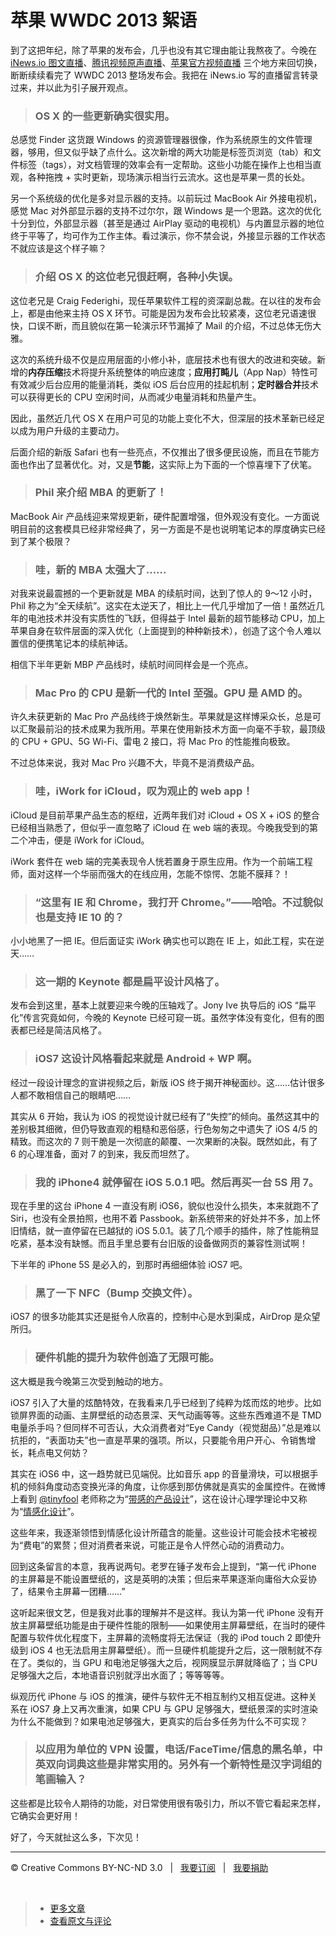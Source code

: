 # 苹果 WWDC 2013 絮语

到了这把年纪，除了苹果的发布会，几乎也没有其它理由能让我熬夜了。今晚在 [iNews.io 图文直播](http://live.inews.io/wwdc2013)、[腾讯视频原声直播](http://digi.tech.qq.com/zt2013/2013wwdc/liveen.htm)、[苹果官方视频直播](http://www.apple.com/apple-events/june-2013/) 三个地方来回切换，断断续续看完了 WWDC 2013 整场发布会。我把在 iNews.io 写的直播留言转录过来，并以此为引子展开观点。

> ### OS X 的一些更新确实很实用。

总感觉 Finder 这货跟 Windows 的资源管理器很像，作为系统原生的文件管理器，够用，但又似乎缺了点什么。这次新增的两大功能是标签页浏览（tab）和文件标签（tags），对文档管理的效率会有一定帮助。这些小功能在操作上也相当直观，各种拖拽 + 实时更新，现场演示相当行云流水。这也是苹果一贯的长处。

另一个系统级的优化是多对显示器的支持。以前玩过 MacBook Air 外接电视机，感觉 Mac 对外部显示器的支持不过尔尔，跟 Windows 是一个思路。这次的优化十分到位，外部显示器（甚至是通过 AirPlay 驱动的电视机）与内置显示器的地位终于平等了，均可作为工作主体。看过演示，你不禁会说，外接显示器的工作状态不就应该是这个样子嘛？

> ### 介绍 OS X 的这位老兄很赶啊，各种小失误。

这位老兄是 Craig Federighi，现任苹果软件工程的资深副总裁。在以往的发布会上，都是由他来主持 OS X 环节。可能是因为发布会比较紧凑，这位老兄语速很快，口误不断，而且貌似在第一轮演示环节漏掉了 Mail 的介绍，不过总体无伤大雅。

这次的系统升级不仅是应用层面的小修小补，底层技术也有很大的改进和突破。新增的**内存压缩**技术将提升系统整体的响应速度；**应用打盹儿**（App Nap）特性可有效减少后台应用的能量消耗，类似 iOS 后台应用的挂起机制；**定时器合并**技术可以获得更长的 CPU 空闲时间，从而减少电量消耗和热量产生。

因此，虽然近几代 OS X 在用户可见的功能上变化不大，但深层的技术革新已经足以成为用户升级的主要动力。

后面介绍的新版 Safari 也有一些亮点，不仅推出了很多便民设施，而且在节能方面也作出了显著优化。对，又是**节能**，这实际上为下面的一个惊喜埋下了伏笔。

> ### Phil 来介绍 MBA 的更新了！

MacBook Air 产品线迎来常规更新，硬件配置增强，但外观没有变化。一方面说明目前的这套模具已经非常经典了，另一方面是不是也说明笔记本的厚度确实已经到了某个极限？

> ### 哇，新的 MBA 太强大了……

对我来说最震撼的一个更新就是 MBA 的续航时间，达到了惊人的 9～12 小时，Phil 称之为“全天续航”。这实在太逆天了，相比上一代几乎增加了一倍！虽然近几年的电池技术并没有实质性的飞跃，但得益于 Intel 最新的超节能移动 CPU，加上苹果自身在软件层面的深入优化（上面提到的种种新技术），创造了这个令人难以置信的便携笔记本的续航神话。

相信下半年更新 MBP 产品线时，续航时间同样会是一个亮点。

> ### Mac Pro 的 CPU 是新一代的 Intel 至强。GPU 是 AMD 的。

许久未获更新的 Mac Pro 产品线终于焕然新生。苹果就是这样博采众长，总是可以汇聚最前沿的技术成果为我所用。苹果在使用新技术方面一向毫不手软，最顶级的 CPU + GPU、5G Wi-Fi、雷电 2 接口，将 Mac Pro 的性能推向极致。

不过总体来说，我对 Mac Pro 兴趣不大，毕竟不是消费级产品。

> ### 哇，iWork for iCloud，叹为观止的 web app！

iCloud 是目前苹果产品生态的枢纽，近两年我们对 iCloud + OS X + iOS 的整合已经相当熟悉了，但似乎一直忽略了 iCloud 在 web 端的表现。今晚我受到的第二个冲击，便是 iWork for iCloud。

iWork 套件在 web 端的完美表现令人恍若置身于原生应用。作为一个前端工程师，面对这样一个华丽而强大的在线应用，怎能不惊愕、怎能不膜拜？！

> ### “这里有 IE 和 Chrome，我打开 Chrome。”——哈哈。不过貌似也是支持 IE 10 的？

小小地黑了一把 IE。但后面证实 iWork 确实也可以跑在 IE 上，如此工程，实在逆天……

> ### 这一期的 Keynote 都是扁平设计风格了。

发布会到这里，基本上就要迎来今晚的压轴戏了。Jony Ive 执导后的 iOS “扁平化”传言究竟如何，今晚的 Keynote 已经可窥一斑。虽然字体没有变化，但有的图表都已经是简洁风格了。

> ### iOS7 这设计风格看起来就是 Android + WP 啊。

经过一段设计理念的宣讲视频之后，新版 iOS 终于揭开神秘面纱。这……估计很多人都不敢相信自己的眼睛吧……

其实从 6 开始，我认为 iOS 的视觉设计就已经有了“失控”的倾向。虽然这其中的差别极其细微，但仍导致直观的粗糙和恶俗感，行色匆匆之中遗失了 iOS 4/5 的精致。而这次的 7 则干脆是一次彻底的颠覆、一次果断的决裂。既然如此，有了 6 的心理准备，面对 7 的到来，我反而坦然了。

> ### 我的 iPhone4 就停留在 iOS 5.0.1 吧。然后再买一台 5S 用 7。

现在手里的这台 iPhone 4 一直没有刷 iOS6，貌似也没什么损失，本来就跑不了 Siri，也没有全景拍照，也用不着 Passbook。新系统带来的好处并不多，加上怀旧情结，就一直停留在已越狱的 iOS 5.0.1。装了几个顺手的插件，除了性能稍显吃紧，基本没有缺憾。而且手里总要有台旧版的设备做网页的兼容性测试啊！

下半年的 iPhone 5S 是必入的，到那时再细细体验 iOS7 吧。

> ### 黑了一下 NFC（Bump 交换文件）。

iOS7 的很多功能其实还是挺令人欣喜的，控制中心是水到渠成，AirDrop 是众望所归。

> ### 硬件机能的提升为软件创造了无限可能。

这大概是我今晚第三次受到触动的地方。

iOS7 引入了大量的炫酷特效，在我看来几乎已经到了纯粹为炫而炫的地步。比如锁屏界面的动画、主屏壁纸的动态景深、天气动画等等。这些东西难道不是 TMD 电量杀手吗？但同样不可否认，大众消费者对“Eye Candy（视觉甜品）”总是难以抗拒的，“表面功夫”也一直是苹果的强项。所以，只要能令用户开心、令销售增长，耗点电又何妨？

其实在 iOS6 中，这一趋势就已见端倪。比如音乐 app 的音量滑块，可以根据手机的倾斜角度动态变换光泽的角度，让你感到那仿佛就是真实的金属控件。在微博上看到 [@tinyfool](http://weibo.com/tinyfool) 老师称之为“[带感的产品设计](http://weibo.com/1400229064/yulfEiaXB)”，这在设计心理学理论中又称为“[情感化设计](http://book.douban.com/subject/1314262/)”。

这些年来，我逐渐领悟到情感化设计所蕴含的能量。这些设计可能会技术宅被视为“费电”的累赘；但对消费者来说，可能正是令人怦然心动的消费动力。

回到这条留言的本意，我再说两句。老罗在锤子发布会上提到，“第一代 iPhone 的主屏幕是不能设置壁纸的，这是英明的决策；但后来苹果逐渐向庸俗大众妥协了，结果令主屏幕一团糟……”

这听起来很文艺，但是我对此事的理解并不是这样。我认为第一代 iPhone 没有开放主屏幕壁纸功能是由于硬件性能的限制——如果使用主屏幕壁纸，在当时的硬件配置与软件优化程度下，主屏幕的流畅度将无法保证（我的 iPod touch 2 即使升级到 iOS 4 也无法启用主屏幕壁纸）。而一旦硬件机能提升之后，这一限制就不存在了。类似的，当 GPU 和电池足够强大之后，视网膜显示屏就降临了；当 CPU 足够强大之后，本地语音识别就浮出水面了；等等等等。

纵观历代 iPhone 与 iOS 的推演，硬件与软件无不相互制约又相互促进。这种关系在 iOS7 身上又再次重演，如果 CPU 与 GPU 足够强大，壁纸景深的实时渲染为什么不能做到？如果电池足够强大，更真实的后台多任务为什么不可实现？

> ### 以应用为单位的 VPN 设置，电话/FaceTime/信息的黑名单，中英双向词典这些是非常实用的。另外有一个新特性是汉字词组的笔画输入？

这些都是比较令人期待的功能，对日常使用很有吸引力，所以不管它看起来怎样，它确实会更好用！

好了，今天就扯这么多，下次见！

***

&copy; Creative Commons BY-NC-ND 3.0 &nbsp; | &nbsp; [我要订阅](http://www.cssmagic.net/blog/subscribe) &nbsp; | &nbsp; [我要捐助](http://www.cssmagic.net/blog/donate)

&nbsp;
> * [更多文章](https://github.com/cssmagic/blog/issues)
> * [查看原文与评论](https://github.com/cssmagic/blog/issues/2)
